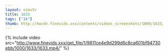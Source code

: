 ```yaml
--- 
layout: sieutv
title: 1633
tags: ["1k"]
thumb: http://hwcdn.finevids.xxx/contents/videos_screenshots/1000/1633/preview.mp4.jpg
---
```

{% include video src="http://www.finevids.xxx/get_file/1/9811ce4e9d299d6c8ca601bf94730ebb/1000/1633/1633.mp4/" %} 
